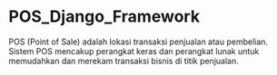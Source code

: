 # POS_Django_Framework
POS (Point of Sale) adalah lokasi transaksi penjualan atau pembelian. Sistem POS mencakup perangkat keras dan perangkat lunak untuk memudahkan dan merekam transaksi bisnis di titik penjualan.
